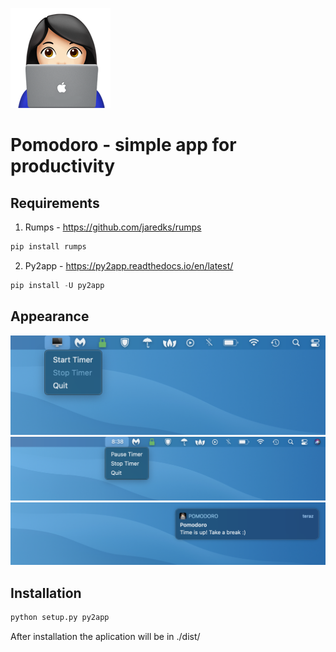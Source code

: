![GitHub Logo](icons.png)
# **Pomodoro - simple app for productivity** #

## Requirements ##
1. Rumps - https://github.com/jaredks/rumps
```python 
pip install rumps
```
2. Py2app - https://py2app.readthedocs.io/en/latest/
```python 
pip install -U py2app
```


## Appearance ##
![GitHub Logo](screenshots/first.png)
![GitHub Logo](screenshots/second.png)
![GitHub Logo](screenshots/third.png)

## Installation ##
```python 
python setup.py py2app
```
After installation the aplication will be in ./dist/ 

